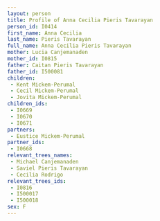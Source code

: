```yaml
---
layout: person
title: Profile of Anna Cecilia Pieris Tavarayan
person_id: I0414
first_name: Anna Cecilia
last_name: Pieris Tavarayan
full_name: Anna Cecilia Pieris Tavarayan
mother: Lucia Canjemanaden
mother_id: I0815
father: Caitan Pieris Tavarayan
father_id: I500081
children:
 - Kent Mickem-Perumal
 - Cecil Mickem-Perumal
 - Jovita Mickem-Perumal
children_ids:
 - I0669
 - I0670
 - I0671
partners:
 - Eustice Mickem-Perumal
partner_ids:
 - I0668
relevant_trees_names:
 - Michael Canjemanaden
 - Saviel Pieris Tavarayan
 - Cecilia Rodrigo
relevant_trees_ids:
 - I0816
 - I500017
 - I500018
sex: F
---
```


